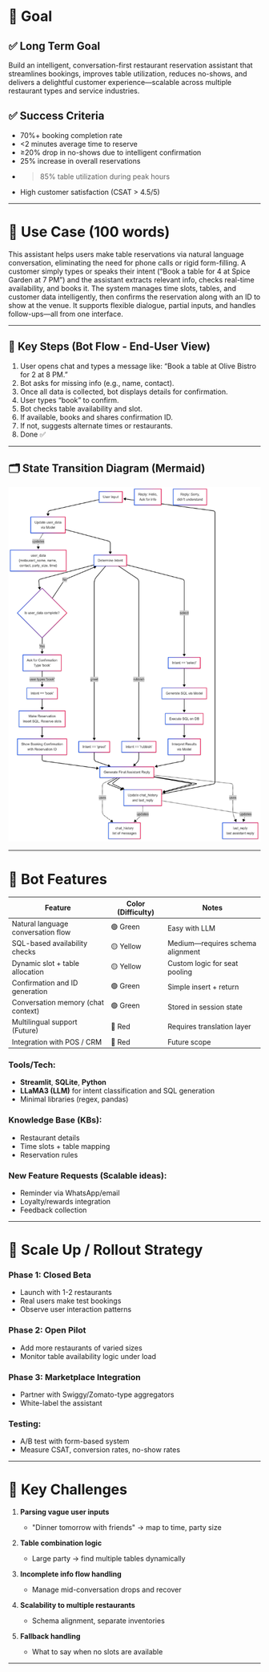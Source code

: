 
# 🎯 Goal

## ✅ Long Term Goal

Build an intelligent, conversation-first restaurant reservation assistant that streamlines bookings, improves table utilization, reduces no-shows, and delivers a delightful customer experience—scalable across multiple restaurant types and service industries.

## ✅ Success Criteria

* 70%+ booking completion rate
* <2 minutes average time to reserve
* ≥20% drop in no-shows due to intelligent confirmation
* 25% increase in overall reservations
* > 85% table utilization during peak hours
* High customer satisfaction (CSAT > 4.5/5)

---

# 📌 Use Case (100 words)

This assistant helps users make table reservations via natural language conversation, eliminating the need for phone calls or rigid form-filling. A customer simply types or speaks their intent (“Book a table for 4 at Spice Garden at 7 PM”) and the assistant extracts relevant info, checks real-time availability, and books it. The system manages time slots, tables, and customer data intelligently, then confirms the reservation along with an ID to show at the venue. It supports flexible dialogue, partial inputs, and handles follow-ups—all from one interface.

---

## 🔄 Key Steps (Bot Flow - End-User View)

1. User opens chat and types a message like: “Book a table at Olive Bistro for 2 at 8 PM.”
2. Bot asks for missing info (e.g., name, contact).
3. Once all data is collected, bot displays details for confirmation.
4. User types “book” to confirm.
5. Bot checks table availability and slot.
6. If available, books and shares confirmation ID.
7. If not, suggests alternate times or restaurants.
8. Done ✅

---

## 🗂 State Transition Diagram (Mermaid)

![State Diagram](assets/mermaid.png)


---

# 🤖 Bot Features

| Feature                            | Color (Difficulty) | Notes                            |
| ---------------------------------- | ------------------ | -------------------------------- |
| Natural language conversation flow | 🟢 Green           | Easy with LLM                    |
| SQL-based availability checks      | 🟡 Yellow          | Medium—requires schema alignment |
| Dynamic slot + table allocation    | 🟡 Yellow          | Custom logic for seat pooling    |
| Confirmation and ID generation     | 🟢 Green           | Simple insert + return           |
| Conversation memory (chat context) | 🟢 Green           | Stored in session state          |
| Multilingual support (Future)      | 🔴 Red             | Requires translation layer       |
| Integration with POS / CRM         | 🔴 Red             | Future scope                     |

### Tools/Tech:

* **Streamlit**, **SQLite**, **Python**
* **LLaMA3 (LLM)** for intent classification and SQL generation
* Minimal libraries (regex, pandas)

### Knowledge Base (KBs):

* Restaurant details
* Time slots + table mapping
* Reservation rules

### New Feature Requests (Scalable ideas):

* Reminder via WhatsApp/email
* Loyalty/rewards integration
* Feedback collection

---

# 🚀 Scale Up / Rollout Strategy

### Phase 1: Closed Beta

* Launch with 1-2 restaurants
* Real users make test bookings
* Observe user interaction patterns

### Phase 2: Open Pilot

* Add more restaurants of varied sizes
* Monitor table availability logic under load

### Phase 3: Marketplace Integration

* Partner with Swiggy/Zomato-type aggregators
* White-label the assistant

### Testing:

* A/B test with form-based system
* Measure CSAT, conversion rates, no-show rates

---

# 🚧 Key Challenges

1. **Parsing vague user inputs**

   * "Dinner tomorrow with friends" → map to time, party size
2. **Table combination logic**

   * Large party → find multiple tables dynamically
3. **Incomplete info flow handling**

   * Manage mid-conversation drops and recover
4. **Scalability to multiple restaurants**

   * Schema alignment, separate inventories
5. **Fallback handling**

   * What to say when no slots are available

---

